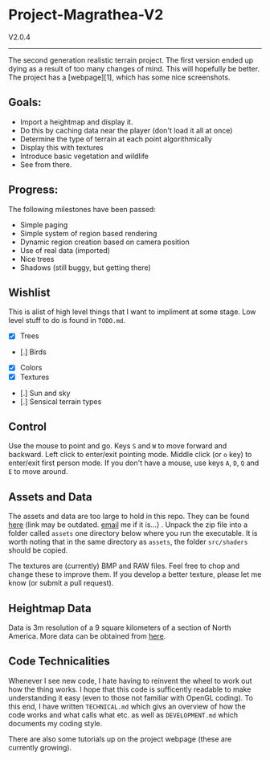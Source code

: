 Project-Magrathea-V2
====================
V2.0.4

----------

The second generation realistic terrain project.
The first version ended up dying as a result of too many changes of mind.  This will hopefully be better.
The project has a [webpage][1], which has some nice screenshots.

Goals:
------
 * Import a heightmap and display it.
 * Do this by caching data near the player (don't load it all at once)
 * Determine the type of terrain at each point algorithmically
 * Display this with textures
 * Introduce basic vegetation and wildlife 
 * See from there.

Progress:
---------
The following milestones have been passed:

 * Simple paging
 * Simple system of region based rendering
 * Dynamic region creation based on camera position
 * Use of real data (imported)
 * Nice trees
 * Shadows (still buggy, but getting there)

Wishlist
--------
This is alist of high level things that I want to impliment at some stage.  Low level stuff to do is found in `TODO.md`.

 * [x] Trees
 * [.] Birds
 * [x] Colors
 * [x] Textures
 * [.] Sun and sky
 * [.] Sensical terrain types

Control
-------
Use the mouse to point and go.  Keys `S` and `W` to move forward and backward.  Left click to enter/exit pointing mode.  Middle click (or `o` key) to enter/exit first person mode.  If you don't have a mouse, use keys `A`, `D`, `Q` and `E` to move around.

Assets and Data
---------------
The assets and data are too large to hold in this repo.  They can be found [here][2] (link may be outdated.  [email][4] me if it is...) .  Unpack the zip file into a folder called `assets` one directory below where you run the executable.  It is worth noting that in the same directory as `assets`, the folder `src/shaders` should be copied.

The textures are (currently) BMP and RAW files.  Feel free to chop and change these to improve them.  If you develop a better texture, please let me know (or submit a pull request).

Heightmap Data
--------------
Data is 3m resolution of a 9 square kilometers of a section of North America.  More data can be obtained from [here][3].

Code Technicalities
-------------------
Whenever I see new code, I hate having to reinvent the wheel to work out how the thing works.  I hope that this code is sufficently readable to make understanding it easy (even to those not familiar with OpenGL coding).  To this end, I have written `TECHNICAL.md` which givs an overview of how the code works and what calls what etc. as well as `DEVELOPMENT.md` which documents my coding style.

There are also some tutorials up on the project webpage (these are currently growing).

[2]: http://www.ked.co.za/temp/assets.zip "Sample formatted data obtainable here"
[3]: http://viewer.nationalmap.gov/viewer/ "More raw data obtainable here"
[4]: mailto:robert.spencer94@gmail.com
